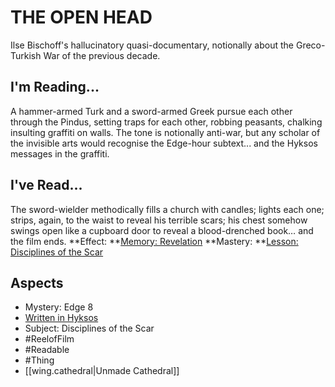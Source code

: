 # THE OPEN HEAD
Ilse Bischoff's hallucinatory quasi-documentary, notionally about the Greco-Turkish War of the previous decade.
## I'm Reading...
A hammer-armed Turk and a sword-armed Greek pursue each other through the Pindus, setting traps for each other, robbing peasants, chalking insulting graffiti on walls. The tone is notionally anti-war, but any scholar of the invisible arts would recognise the Edge-hour subtext... and the Hyksos messages in the graffiti.
## I've Read...
The sword-wielder methodically fills a church with candles; lights each one; strips, again, to the waist to reveal his terrible scars; his chest somehow swings open like a cupboard door to reveal a blood-drenched book… and the film ends.
**Effect: **[Memory: Revelation](https://uadaf.theevilroot.xyz/rowenarium/element/mem.revelation)
**Mastery: **[Lesson: Disciplines of the Scar](https://uadaf.theevilroot.xyz/rowenarium/element/x.disciplinesofthescar)
## Aspects
- Mystery: Edge 8
- [Written in Hyksos](https://uadaf.theevilroot.xyz/rowenarium/element/w.hyksos)
- Subject: Disciplines of the Scar
- #ReelofFilm
- #Readable
- #Thing
- [[wing.cathedral|Unmade Cathedral]]